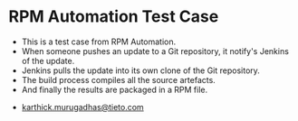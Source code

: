# RPM Automation Test Case
- This is a test case from RPM Automation.
- When someone pushes an update to a Git repository, it notify's Jenkins of the update.
- Jenkins pulls the update into its own clone of the Git repository.
- The build process compiles all the source artefacts.
- And finally the results are packaged in a RPM file.
* karthick.murugadhas@tieto.com 

